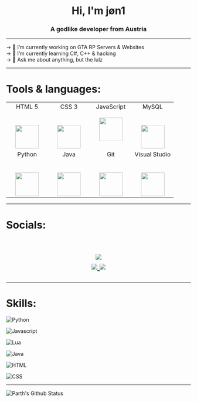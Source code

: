 <h1 align="center">Hi, I'm jøn1</h1>
<h3 align="center">A godlike developer from Austria</h3>

<hr>
-> 🚀 I’m currently working on GTA RP Servers & Websites <br>
-> 🧬 I’m currently learning C#, C++ & hacking <br>
-> 💬 Ask me about anything, but the lulz </br>
<hr>
<h1 align="left">Tools & languages:</h1>


<table>
  <tbody>
    <tr valign="top">
      <td width="25%" align="center">
        <span>HTML 5</span><br><br><br>
        <img height="64px" src="https://cdn.svgporn.com/logos/html-5.svg">
      </td>
      <td width="25%" align="center">
        <span>CSS 3</span><br><br><br>
        <img height="64px" src="https://cdn.svgporn.com/logos/css-3.svg">
      </td>
      <td width="25%" align="center">
          <span>JavaScript</span><br><br>
        <img height="64px" src="https://cdn.svgporn.com/logos/javascript.svg">
      </td>
      <td width="25%" align="center">
        <span>MySQL
        </span><br><br><br>
        <img height="64px" src="https://www.vectorlogo.zone/logos/mysql/mysql-ar21.svg">
      </td>
    </tr>
    <tr valign="top">
      <td width="25%" align="center">
        <span>Python
        </span><br><br><br>
        <img height="64px" src="https://cdn4.iconfinder.com/data/icons/logos-and-brands/512/267_Python_logo-128.png">
      </td>
      <td width="25%" align="center">
        <span>Java
        </span><br><br><br>
        <img height="64px" src="https://www.vectorlogo.zone/logos/java/java-ar21.svg">
      </td>
      <td width="25%" align="center">
        <span>Git</span><br><br><br>
        <img height="64px" src="https://cdn.svgporn.com/logos/git-icon.svg">
      </td>
      <td width="25%" align="center">
        <span>Visual Studio</span><br><br><br>
        <img height="64px" src="https://cdn.svgporn.com/logos/visual-studio-code.svg">
      </td>
    </tr>
  </tbody>
</table>
<hr>

<h1 align="left">
Socials:
  
 
  <!-- https://img.shields.io/badge/Github-Parth%20Patel-black&?style=social&logo=Github -->



  <!-- https://img.shields.io/badge/Instagram-parth.__.27-red&?style=social&logo=Instagram -->

  <!-- https://img.shields.io/badge/Twitter-Parth%20Patel-blue&?style=social&logo=Twitter -->

<p align="center">
  <br/>

  <a href="https://github.com/0xj0n1">
    <img src="https://img.shields.io/badge/Github-%230A0A0A.svg?&style=flat-square&logo=Github&logoColor=white">  
  </a>


  <br/>

 
  <a href="https://www.instagram.com/0xj0n1/">
    <img src="https://img.shields.io/badge/Instagram-%23E4405F.svg?&style=flat-square&logo=instagram&logoColor=white">
  </a>

  <a href="https://twitter.com/0xj0n1">
    <img src="https://img.shields.io/badge/twitter-%230077D4.svg?&style=flat-square&logo=twitter&logoColor=white">
  </a>
</p>
</h1>
<hr>

<h1 align="left">
Skills:</h1>

![Python](https://img.shields.io/badge/Python-8%2F10-green)

![Javascript](https://img.shields.io/badge/JavaScript-7%2C5%2F10-important)  

![Lua](https://img.shields.io/badge/Lua-10%2F10-brightgreen)  

![Java](https://img.shields.io/badge/Java-8%2F10-green)

![HTML](https://img.shields.io/badge/HTML-9%2F10-green)  

![CSS](https://img.shields.io/badge/CSS-8%2C5%2F10-green)

<hr>

![Parth's Github Status](https://github-readme-stats.vercel.app/api?username=0xj0n1&show_icons=true&title_color=3793c4&icon_color=ffbb00&text_color=ffffff&bg_color=000000&align="middle")
